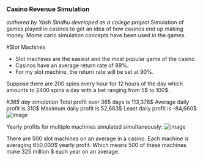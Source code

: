 ### Casino Revenue Simulation
*authored by Yash Sindhu*
*developed as a college project*
Simulation of games played in casinos to get an idea of how casinos end up making money. Monte carlo simulation concepts have been used in the games.

#Slot Machines
- Slot machines are the easiest and the most popular game of the casino
- Casinos have an average return rate of 89%.
- For my slot machine, the return rate will be set at 90%.

Suppose there are 200 spins every hour for 12 hours of the day which amounts to 2400 spins a day with a bet ranging from 5$ to 100$.

#*365 day simulation*
Total profit over 365 days is 113,378$
Average daily profit is 310$
Maximum daily profit is 52,663$
Least daily profit is -84,660$
![image](https://github.com/yashsindhu04/Casino_Revenue_Simulation/assets/130138709/a31b0f06-b028-4390-9ba3-5e57f3c35e27)

Yearly profits for multiple machines simulated simultaneously:
![image](https://github.com/yashsindhu04/Casino_Revenue_Simulation/assets/130138709/c67232c0-8184-4a49-8b65-2dc82901f301)

There are 500 slot machines on an average in a casino.
Each machine is averaging 650,000$ yearly profit.
Which means 500 of these machines make 325 million $ each year on an average.  


